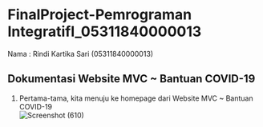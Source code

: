 # FinalProject-Pemrograman IntegratifI_05311840000013
Nama : Rindi Kartika Sari (05311840000013)

## Dokumentasi Website MVC ~ Bantuan COVID-19
1.  Pertama-tama, kita menuju ke homepage dari  Website MVC ~ Bantuan COVID-19 <br>
    ![Screenshot (610)](https://user-images.githubusercontent.com/49342639/82148009-ce6ef900-987b-11ea-9510-2d52e8acd0cb.png)
